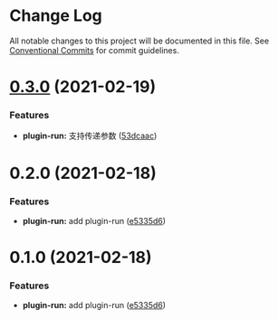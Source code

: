 # Change Log

All notable changes to this project will be documented in this file.
See [Conventional Commits](https://conventionalcommits.org) for commit guidelines.

# [0.3.0](https://github.com/walrusjs/plugins/compare/@walrus/plugin-run@0.2.0...@walrus/plugin-run@0.3.0) (2021-02-19)

### Features

- **plugin-run:** 支持传递参数 ([53dcaac](https://github.com/walrusjs/plugins/commit/53dcaacf06ce3ee3190c2e35778db10a80e41c92))

# 0.2.0 (2021-02-18)

### Features

- **plugin-run:** add plugin-run ([e5335d6](https://github.com/walrusjs/plugins/commit/e5335d69f06ca7af6d0170c5d3f1419a9a287600))

# 0.1.0 (2021-02-18)

### Features

- **plugin-run:** add plugin-run ([e5335d6](https://github.com/walrusjs/plugins/commit/e5335d69f06ca7af6d0170c5d3f1419a9a287600))
